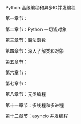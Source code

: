 Python 高级编程和异步IO并发编程

第一章节：

第二章节：Python 一切皆对象

第三章节：魔法函数

第四章节：深入了解类和对象

第五章节：

第六章节：

第七章节：

第八章节：元类编程

第十一章节：多线程和多进程

第十二章节：asyncio 并发编程
